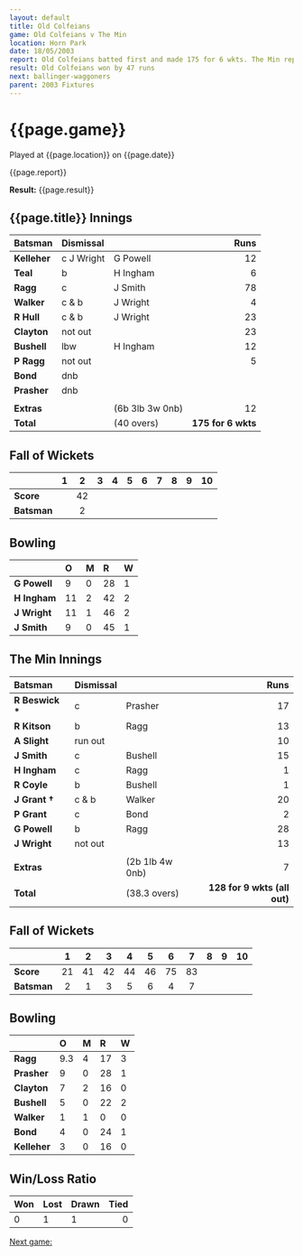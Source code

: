 ```yaml
---
layout: default
title: Old Colfeians
game: Old Colfeians v The Min
location: Horn Park
date: 18/05/2003
report: Old Colfeians batted first and made 175 for 6 wkts. The Min replied with 128 for 9 wkts (all out)
result: Old Colfeians won by 47 runs
next: ballinger-waggoners
parent: 2003 Fixtures
---
```


# {{page.game}}

Played at {{page.location}} on {{page.date}}

{{page.report}}

**Result:** {{page.result}}

## {{page.title}} Innings

| Batsman | Dismissal |  | Runs |
|:---|:---|---|---:|
| **Kelleher** | c J Wright | G Powell | 12 |
| **Teal** | b | H Ingham | 6 |
| **Ragg** | c | J Smith | 78 |
| **Walker** | c & b | J Wright | 4 |
| **R Hull** | c & b | J Wright | 23 |
| **Clayton** | not out |  | 23 |
| **Bushell** | lbw | H Ingham | 12 |
| **P Ragg** | not out |  | 5 |
| **Bond** | dnb |  |  |
| **Prasher** | dnb |  |  |
|  |  |  |  |
| **Extras** | | (6b 3lb 3w 0nb) | 12 |
| **Total** | | (40 overs) | **175 for 6 wkts** |

## Fall of Wickets

| | 1 | 2 | 3 | 4 | 5 | 6 | 7 | 8 | 9 | 10 |
|---|:---:|:---:|:---:|:---:|:---:|:---:|:---:|:---:|:---:|:---:|
| **Score** |  | 42 |  |  |  |  |  |  |  |  |
| **Batsman** |  | 2 |  |  |  |  |  |  |  |  |

## Bowling

| | O | M | R | W |
|---|:---|:---|:---|:---|
| **G Powell** | 9 | 0 | 28 | 1 |
| **H Ingham** | 11 | 2 | 42 | 2 |
| **J Wright** | 11 | 1 | 46 | 2 |
| **J Smith** | 9 | 0 | 45 | 1 |

## The Min Innings

| Batsman | Dismissal |  | Runs |
|:---|:---|---|---:|
| **R Beswick &#42;** | c | Prasher | 17 |
| **R Kitson** | b | Ragg | 13 |
| **A Slight** | run out |  | 10 |
| **J Smith** | c | Bushell | 15 |
| **H Ingham** | c | Ragg | 1 |
| **R Coyle** | b | Bushell | 1 |
| **J Grant &#8224;** | c & b | Walker | 20 |
| **P Grant** | c | Bond | 2 |
| **G Powell** | b | Ragg | 28 |
| **J Wright** | not out |  | 13 |
|  |  |  |  |
| **Extras** | | (2b 1lb 4w 0nb) | 7 |
| **Total** | | (38.3 overs) | **128 for 9 wkts (all out)** |

## Fall of Wickets

| | 1 | 2 | 3 | 4 | 5 | 6 | 7 | 8 | 9 | 10 |
|---|:---:|:---:|:---:|:---:|:---:|:---:|:---:|:---:|:---:|:---:|
| **Score** | 21 | 41 | 42 | 44 | 46 | 75 | 83 |  |  |  |
| **Batsman** | 2 | 1 | 3 | 5 | 6 | 4 | 7 |  |  |  |

## Bowling

| | O | M | R | W |
|---|:---|:---|:---|:---|
| **Ragg** | 9.3 | 4 | 17 | 3 |
| **Prasher** | 9 | 0 | 28 | 1 |
| **Clayton** | 7 | 2 | 16 | 0 |
| **Bushell** | 5 | 0 | 22 | 2 |
| **Walker** | 1 | 1 | 0 | 0 |
| **Bond** | 4 | 0 | 24 | 1 |
| **Kelleher** | 3 | 0 | 16 | 0 |

## Win/Loss Ratio

| Won | Lost | Drawn | Tied |
|:---|:---|:---|---:|
| 0 | 1 | 1 | 0 |

[Next game:]({{page.next}})